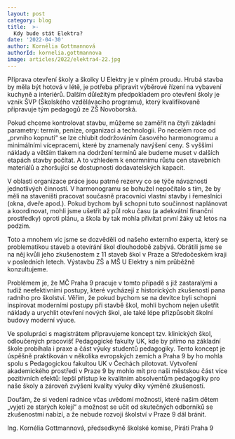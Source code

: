 ```yaml
---
layout: post
category: blog
title:  >-
  Kdy bude stát Elektra?
date: '2022-04-30'
author: Kornélia Gottmannová
authorId: kornelia.gottmannova
image: articles/2022/elektra4-22.jpg
---
```

Příprava otevření školy a školky U Elektry je v plném proudu. Hrubá stavba by měla být hotová v létě, je potřeba připravit výběrové řízení na vybavení kuchyně a interiérů. Dalším důležitým předpokladem pro otevření školy je vznik ŠVP (Školského vzdělávacího programu), který kvalifikovaně připravuje tým pedagogů ze ZŠ Novoborská.

Pokud chceme kontrolovat stavbu, můžeme se zaměřit na čtyři základní parametry: termín, peníze, organizaci a technologii. Po necelém roce od „prvního kopnutí“ se lze chlubit dodržováním časového harmonogramu a minimálními vícepracemi, které by znamenaly navýšení ceny. S vyššími náklady a větším tlakem na dodržení termínů ale budeme muset v dalších etapách stavby počítat. A to vzhledem k enormnímu růstu cen stavebních materiálů a zhoršující se dostupnosti dodavatelských kapacit. 

V oblasti organizace práce jsou patrné rezervy co se týče návaznosti jednotlivých činností.  V harmonogramu se bohužel nepočítalo s tím, že by měli na staveništi pracovat současně pracovníci vlastní stavby i řemeslníci (okna, dveře apod.). Pokud bychom byli schopni tuto součinnost naplánovat a koordinovat, mohli jsme ušetřit až půl roku času (a adekvátní finanční prostředky) oproti plánu, a škola by tak mohla přivítat první žáky už letos na podzim.

Toto a mnohem víc jsme se dozvěděli od našeho externího experta, který se problematikou staveb a otevírání škol dlouhodobě zabývá. Obrátili jsme se na něj kvůli jeho zkušenostem z 11 staveb škol v Praze a Středočeském kraji v posledních letech. Výstavbu ZŠ a MŠ U Elektry s ním průběžně konzultujeme. 

Problémem je, že  MČ Praha 9 pracuje v tomto případě s již zastaralými a tudíž neefektivními postupy, které vycházejí z historických zkušeností pana radního pro školství. Věřím, že pokud bychom se na devítce byli schopni inspirovat moderními postupy při stavbě škol, mohli bychom nejen ušetřit náklady a urychlit otevření nových škol, ale také lépe přizpůsobit školní budovy moderní výuce.

Ve spolupráci s magistrátem připravujeme koncept tzv. klinických škol, odloučených pracovišť Pedagogické fakulty UK, kde by přímo na základní škole probíhala i praxe a část výuky studentů pedagogiky. Tento koncept je úspěšně praktikován v několika evropských zemích a Praha 9 by ho mohla spolu s Pedagogickou fakultou UK v Čechách pilotovat. Vytvoření akademického prostředí v Praze 9 by mohlo mít pro naši městskou část více pozitivních efektů: lepší přístup ke kvalitním absolventům pedagogiky pro naše školy a zároveň zvýšení kvality výuky díky výměně zkušeností.

Doufám, že si vedení radnice včas uvědomí možnosti, které našim dětem „vyjetí ze starých kolejí“ a možnost se učit od skutečných odborníků se zkušenostmi nabízí, a že nebude rozvoji školství v Praze 9 dál bránit.

Ing. Kornélia Gottmannová, předsedkyně školské komise, Piráti Praha 9
